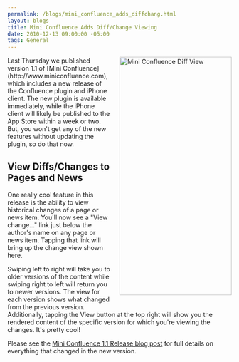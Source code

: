 ```yaml
--- 
permalink: /blogs/mini_confluence_adds_diffchang.html
layout: blogs
title: Mini Confluence Adds Diff/Change Viewing
date: 2010-12-13 09:00:00 -05:00
tags: General
---
```

<img alt="Mini Confluence Diff View" src="http://www.nearinfinity.com/blogs/2010/12/10/diff.png" width="252" height="535" class="mt-image-right" style="float: right; margin: 0 0 20px 20px;" />
Last Thursday we published version 1.1 of [Mini Confluence](http://www.miniconfluence.com), which includes a new release of the Confluence plugin and iPhone client. The new plugin is available immediately, while the iPhone client will likely be published to the App Store within a week or two. But, you won't get any of the new features without updating the plugin, so do that now.

View Diffs/Changes to Pages and News
--------------------------------------------------
One really cool feature in this release is the ability to view historical changes of a page or news item. You'll now see a "View change..." link just below the author's name on any page or news item. Tapping that link will bring up the change view shown here.

Swiping left to right will take you to older versions of the content while swiping right to left will return you to newer versions. The view for each version shows what changed from the previous version. Additionally, tapping the View button at the top right will show you the rendered content of the specific version for which you're viewing the changes. It's pretty cool!

Please see the [Mini Confluence 1.1 Release blog post](http://www.miniconfluence.com/blog/2010/12/09/mini_confluence_1.1_released.html) for full details on everything that changed in the new version.
  
